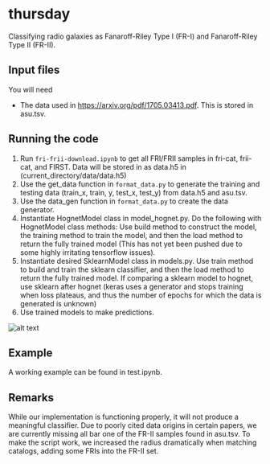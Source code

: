 # thursday

Classifying radio galaxies as Fanaroff-Riley Type I (FR-I) and Fanaroff-Riley Type II (FR-II).


## Input files

You will need
- The data used in https://arxiv.org/pdf/1705.03413.pdf. This is stored in asu.tsv.


## Running the code

1. Run `fri-frii-download.ipynb` to get all FRI/FRII samples in fri-cat, frii-cat, and FIRST. Data will be stored in as data.h5 in (current_directory/data/data.h5)
2. Use the get_data function in `format_data.py` to generate the training and testing data (train_x, train, y, test_x, test_y) from data.h5 and asu.tsv.
3. Use the data_gen function in `format_data.py` to create the data generator.
4. Instantiate HognetModel class in model_hognet.py. Do the following with HognetModel class methods: Use build method to construct the model, the training method to train the model, and then the load method to return the fully trained model (This has not yet been pushed due to some highly irritating tensorflow issues).
5. Instantiate desired SklearnModel class in models.py. Use train method to build and train the sklearn classifier, and then the load method to return the fully trained model. If comparing a sklearn model to hognet, use sklearn after hognet (keras uses a generator and stops training when loss plateaus, and thus the number of epochs for which the data is generated is unknown)
5. Use trained models to make predictions.


![alt text](https://github.com/josh-marsh/thursday/blob/reload/Basic/files/flow.jpg)

## Example

A working example can be found in test.ipynb. 

## Remarks
While our implementation is functioning properly, it will not produce a meaningful classifier. Due to poorly cited data origins in certain papers, we are currently missing all bar one of the FR-II samples found in asu.tsv. To make the script work, we increased the radius dramatically when matching catalogs, adding some FRIs into the FR-II  set. 